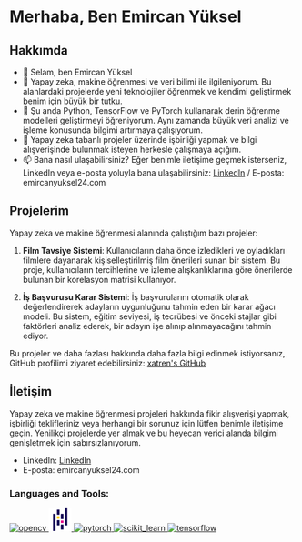 # Merhaba, Ben Emircan Yüksel

## Hakkımda

- 👋 Selam, ben Emircan Yüksel
- 👀 Yapay zeka, makine öğrenmesi ve veri bilimi ile ilgileniyorum. Bu alanlardaki projelerde yeni teknolojiler öğrenmek ve kendimi geliştirmek benim için büyük bir tutku.
- 🌱 Şu anda Python, TensorFlow ve PyTorch kullanarak derin öğrenme modelleri geliştirmeyi öğreniyorum. Aynı zamanda büyük veri analizi ve işleme konusunda bilgimi artırmaya çalışıyorum.
- 💞️ Yapay zeka tabanlı projeler üzerinde işbirliği yapmak ve bilgi alışverişinde bulunmak isteyen herkesle çalışmaya açığım. 
- 📫 Bana nasıl ulaşabilirsiniz? Eğer benimle iletişime geçmek isterseniz, LinkedIn veya e-posta yoluyla bana ulaşabilirsiniz: [LinkedIn](https://www.linkedin.com/in/emircan-y%C3%BCksel-3741292b1/) / E-posta: emircanyuksel24.com


## Projelerim

Yapay zeka ve makine öğrenmesi alanında çalıştığım bazı projeler:

1. **Film Tavsiye Sistemi**: Kullanıcıların daha önce izledikleri ve oyladıkları filmlere dayanarak kişiselleştirilmiş film önerileri sunan bir sistem. Bu proje, kullanıcıların tercihlerine ve izleme alışkanlıklarına göre önerilerde bulunan bir korelasyon matrisi kullanıyor.

2. **İş Başvurusu Karar Sistemi**: İş başvurularını otomatik olarak değerlendirerek adayların uygunluğunu tahmin eden bir karar ağacı modeli. Bu sistem, eğitim seviyesi, iş tecrübesi ve önceki stajlar gibi faktörleri analiz ederek, bir adayın işe alınıp alınmayacağını tahmin ediyor.

Bu projeler ve daha fazlası hakkında daha fazla bilgi edinmek istiyorsanız, GitHub profilimi ziyaret edebilirsiniz: [xatren's GitHub](https://github.com/xatren)

## İletişim

Yapay zeka ve makine öğrenmesi projeleri hakkında fikir alışverişi yapmak, işbirliği teklifleriniz veya herhangi bir sorunuz için lütfen benimle iletişime geçin. Yenilikçi projelerde yer almak ve bu heyecan verici alanda bilgimi genişletmek için sabırsızlanıyorum.

- LinkedIn: [LinkedIn](https://www.linkedin.com/in/emircan-y%C3%BCksel-3741292b1/)
- E-posta: emircanyuksel24.com

<h3 align="left">Languages and Tools:</h3>
<p align="left"> <a href="https://opencv.org/" target="_blank" rel="noreferrer"> <img src="https://www.vectorlogo.zone/logos/opencv/opencv-icon.svg" alt="opencv" width="40" height="40"/> </a> <a href="https://pandas.pydata.org/" target="_blank" rel="noreferrer"> <img src="https://raw.githubusercontent.com/devicons/devicon/2ae2a900d2f041da66e950e4d48052658d850630/icons/pandas/pandas-original.svg" alt="pandas" width="40" height="40"/> </a> <a href="https://pytorch.org/" target="_blank" rel="noreferrer"> <img src="https://www.vectorlogo.zone/logos/pytorch/pytorch-icon.svg" alt="pytorch" width="40" height="40"/> </a> <a href="https://scikit-learn.org/" target="_blank" rel="noreferrer"> <img src="https://upload.wikimedia.org/wikipedia/commons/0/05/Scikit_learn_logo_small.svg" alt="scikit_learn" width="40" height="40"/> </a> <a href="https://www.tensorflow.org" target="_blank" rel="noreferrer"> <img src="https://www.vectorlogo.zone/logos/tensorflow/tensorflow-icon.svg" alt="tensorflow" width="40" height="40"/> </a> </p>

